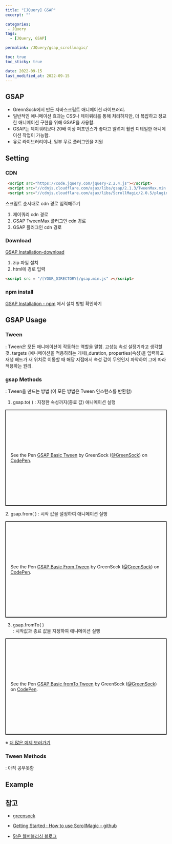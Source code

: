 ```yaml
---
title: "[JQuery] GSAP"
excerpt: ""

categories:
 - JQuery
tags:
  - [JQuery, GSAP]

permalink: /JQuery/gsap_scrollmagic/

toc: true
toc_sticky: true

date: 2022-09-15
last_modified_at: 2022-09-15
---
```



## GSAP
- GrennSock에서 만든 자바스크립트 애니메이션 라이브러리.  
- 일반적인 애니메이션 효과는 CSS나 제이쿼리를 통해 처리하지만, 더 복잡하고 정교한 애니메이션 구현을 위해 GSAP을 사용함.  
- GSAP는 제이쿼리보다 20배 이상 퍼포먼스가 좋다고 알려져 훨씬 디테일한 애니메이션 작업이 가능함.
- 유료 라이브러리이나, 일부 무료 플러그인을 지원  


## Setting

### CDN
```html
 <script src="https://code.jquery.com/jquery-2.2.4.js"></script>
 <script src="//cdnjs.cloudflare.com/ajax/libs/gsap/2.1.3/TweenMax.min.js"></script>
 <script src="//cdnjs.cloudflare.com/ajax/libs/ScrollMagic/2.0.5/plugins/animation.gsap.js"></script>
```

스크립트 순서대로 cdn 경로 입력해주기
1. 제이쿼리 cdn 경로 
2. GSAP TweenMax 플러그인 cdn 경로
3. GSAP 플러그인 cdn 경로


### Download 
[GSAP Installation-download](https://greensock.com/docs/v3/Installation/download)    

1. zip 파일 설치 
2. html에 경로 입력  

```html
<script src = "/[YOUR_DIRECTORY]/gsap.min.js" ></script> 
```

### npm install
[GSAP Installation - npm](https://greensock.com/docs/v3/Installation/#npm-club) 에서 설치 방법 확인하기 

## GSAP Usage

### Tween
: Tween은 모든 애니메이션이 작동하는 역할을 말함. 
  고성능 속성 설정기라고 생각할 것.
   targets (애니메이션을 적용하려는 개체),duration, properties(속성)을 입력하고 재생 헤드가 새 위치로 이동할 때 해당 지점에서 속성 값이 무엇인지 파악하여 그에 따라 적용하는 원리.


### gsap Methods   
: Tween을 만드는 방법 (이 모든 방법은 Tween 인스턴스를 반환함) 

1. gsap.to( )
: 지정한 속성까지(종료 값) 애니메이션 실행
<p class="codepen" data-height="300" data-default-tab="js,result" data-slug-hash="wvwEOZL" data-user="GreenSock" style="height: 300px; box-sizing: border-box; display: flex; align-items: center; justify-content: center; border: 2px solid; margin: 1em 0; padding: 1em;">
  <span>See the Pen <a href="https://codepen.io/GreenSock/pen/wvwEOZL">
  GSAP Basic Tween</a> by GreenSock (<a href="https://codepen.io/GreenSock">@GreenSock</a>)
  on <a href="https://codepen.io">CodePen</a>.</span>
</p>
<script async src="https://cpwebassets.codepen.io/assets/embed/ei.js"></script>
2. gsap.from( )  
: 시작 값을 설정하여 애니메이션 실행
<p class="codepen" data-height="300" data-default-tab="js,result" data-slug-hash="XWrGqvX" data-user="GreenSock" style="height: 300px; box-sizing: border-box; display: flex; align-items: center; justify-content: center; border: 2px solid; margin: 1em 0; padding: 1em;">
  <span>See the Pen <a href="https://codepen.io/GreenSock/pen/XWrGqvX">
  GSAP Basic From Tween</a> by GreenSock (<a href="https://codepen.io/GreenSock">@GreenSock</a>)
  on <a href="https://codepen.io">CodePen</a>.</span>
</p>
<script async src="https://cpwebassets.codepen.io/assets/embed/ei.js"></script>

3. gsap.fromTo( )  
: 시작값과 종료 값을 지정하여 애니메이션 실행
<p class="codepen" data-height="300" data-default-tab="js,result" data-slug-hash="NWKJzRV" data-user="GreenSock" style="height: 300px; box-sizing: border-box; display: flex; align-items: center; justify-content: center; border: 2px solid; margin: 1em 0; padding: 1em;">
  <span>See the Pen <a href="https://codepen.io/GreenSock/pen/NWKJzRV">
  GSAP Basic fromTo Tween</a> by GreenSock (<a href="https://codepen.io/GreenSock">@GreenSock</a>)
  on <a href="https://codepen.io">CodePen</a>.</span>
</p>
<script async src="https://cpwebassets.codepen.io/assets/embed/ei.js"></script>

※ [더 많은 예제 보러가기](https://greensock.com/docs/v3/GSAP/gsap.from())


### Tween Methods
: 아직 공부못함



## Example

## 참고
- [greensock](https://greensock.com/) 

- [Getting Started : How to use ScrollMagic - github](https://github.com/janpaepke/ScrollMagic/wiki/Getting-Started-:-How-to-use-ScrollMagic)
- [맑은 웹퍼블리싱 블로그](https://www.biew.co.kr/entry/TweenMax%E3%86%8DGSAP-%ED%8A%B8%EC%9C%88%EB%A7%A5%EC%8A%A4-%EC%A0%9C%EB%8C%80%EB%A1%9C-%EB%B0%B0%EC%9A%B0%EA%B8%B0-%EA%B8%B0%EC%B4%881GSAP-%EB%A9%94%EC%84%9C%EB%93%9C?category=314309)
